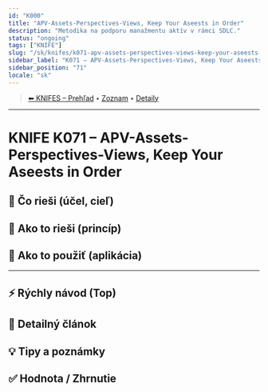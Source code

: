 ```yaml
---
id: "K000"
title: "APV-Assets-Perspectives-Views, Keep Your Aseests in Order"
description: "Metodika na podporu manažmentu aktív v rámci SDLC."
status: "ongoing"
tags: ["KNIFE"]
slug: "/sk/knifes/k071-apv-assets-perspectives-views-keep-your-aseests-in-order"
sidebar_label: "K071 – APV-Assets-Perspectives-Views, Keep Your Aseests in Order"
sidebar_position: "71"
locale: "sk"
---
```

<!-- body:start -->

<!-- nav:knifes -->
> [⬅ KNIFES – Prehľad](../KNIFEsOverview.md) • [Zoznam](../KNIFE_Overview_List.md) • [Detaily](../KNIFE_Overview_Details.md)
---
# KNIFE K071 – APV-Assets-Perspectives-Views, Keep Your Aseests in Order

## 🎯 Čo rieši (účel, cieľ)

## 🧩 Ako to rieši (princíp)

## 🧪 Ako to použiť (aplikácia)

---

## ⚡ Rýchly návod (Top)

## 📜 Detailný článok

## 💡 Tipy a poznámky

## ✅ Hodnota / Zhrnutie
